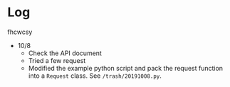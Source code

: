 # Log

fhcwcsy

- 10/8
	- Check the API document
	- Tried a few request
	- Modified the example python script and pack the request function into a `Request` class. See `/trash/20191008.py`.
